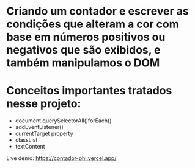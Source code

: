 # Criando um contador e escrever as condições que alteram a cor com base em números positivos ou negativos que são exibidos, e também manipulamos o DOM

# Conceitos importantes tratados nesse projeto:

- document.querySelectorAll()forEach()
- addEventListener()
- currentTarget property
- classList
- textContent

Live demo: https://contador-phi.vercel.app/
